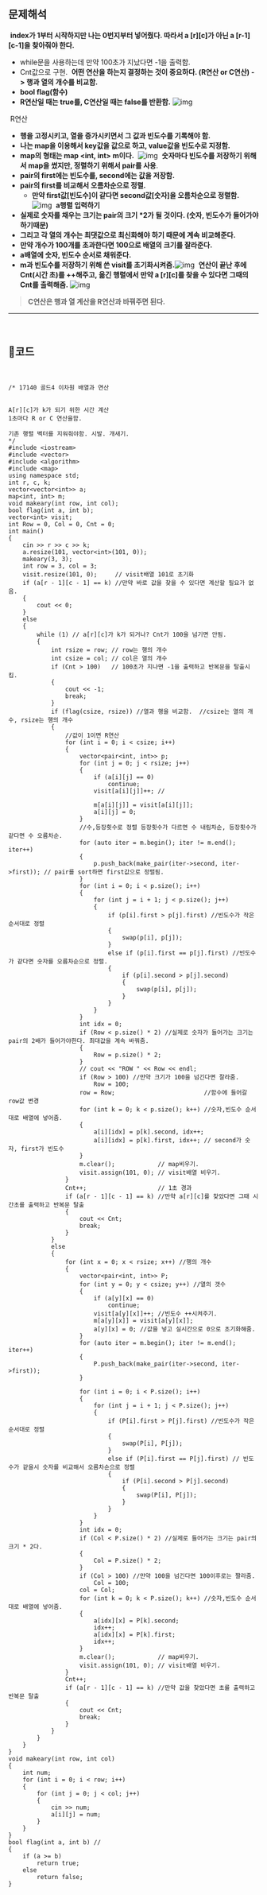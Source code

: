 ﻿​
## **문제해석** 
​
**index가 1부터 시작하지만 나는 0번지부터 넣어줬다. 따라서 a \[r\]\[c\]가 아닌 a \[r-1\]\[c-1\]을 찾아줘야 한다.**
​
-   while문을 사용하는데 만약 100초가 지났다면 -1을 출력함.
-   Cnt값으로 구현.
​
**어떤 연산을 하는지 결정하는 것이 중요하다. (R연산 or C연산) -> 행과 열의 개수를 비교함.**
​
-   **bool flag(함수)**
-   **R연산일 때는 true를, C연산일 때는 false를 반환함.**
​
![img](https://user-images.githubusercontent.com/99114456/179795347-442c7776-cf8e-478b-b9af-460be5b84f44.png)

​
R연산
​
-   **행을 고정시키고, 열을 증가시키면서 그 값과 빈도수를 기록해야 함.**
-   **나는 map을 이용해서 key값을 값으로 하고, value값을 빈도수로 지정함.**
-   **map의 형태는 map <int, int> m이다.**
​
![img](https://user-images.githubusercontent.com/99114456/179795460-e74da694-6e9a-4525-8ebb-5a88a348d6e0.png)
​
**숫자마다 빈도수를 저장하기 위해서 map을 썼지만, 정렬하기 위해서 pair를 사용**.
​
-   **pair의 first에는 빈도수를, second에는 값을 저장함.**
-   **pair의 first를 비교해서 오름차순으로 정렬.**
    -   **만약 first값\[빈도수\]이 같다면 second값\[숫자\]을 오름차순으로 정렬함.**
​
![img](https://user-images.githubusercontent.com/99114456/179795515-0e8a7486-c081-42a2-9a72-7d671bd3be5d.png)
​
**a행렬 입력하기**
​
-   **실제로 숫자를 채우는 크기는 pair의 크기 \*2가 될 것이다. (숫자, 빈도수가  들어가야하기때문)**
-   **그리고 각 열의 개수는 최댓값으로 최신화해야 하기 때문에 계속 비교해준다.**
-   **만약 개수가 100개를 초과한다면 100으로 배열의 크기를 잘라준다.**
-   **a배열에 숫자, 빈도수 순서로 채워준다.**
-   **m과 빈도수를 저장하기 위해 쓴 visit를 초기화시켜줌.**
​
![img](https://user-images.githubusercontent.com/99114456/179795543-b1535f19-95be-4d14-9369-7f40a6f0bbfb.png)
​
**연산이 끝난 후에 Cnt(시간 초)를 ++해주고, 옮긴 행렬에서 만약 a \[r\]\[c\]를 찾을 수 있다면 그때의 Cnt를 출력해줌.**
​
![img](https://user-images.githubusercontent.com/99114456/179795579-67747705-64e1-4bf8-a272-082a9b50b095.png)
​
> **C연산은 행과 열 계산을 R연산과 바꿔주면 된다.**
​
---
​
## **👀코드**
​
```
/* 17140 골드4 이차원 배열과 연산
​
​
A[r][c]가 k가 되기 위한 시간 계산
1초마다 R or C 연산을함.
​
기존 행렬 벡터를 지워줘야함. 시발. 개새기.
*/
#include <iostream>
#include <vector>
#include <algorithm>
#include <map>
using namespace std;
int r, c, k;
vector<vector<int>> a;
map<int, int> m;
void makeary(int row, int col);
bool flag(int a, int b);
vector<int> visit;
int Row = 0, Col = 0, Cnt = 0;
int main()
{
    cin >> r >> c >> k;
    a.resize(101, vector<int>(101, 0));
    makeary(3, 3);
    int row = 3, col = 3;
    visit.resize(101, 0);     // visit배열 101로 초기화
    if (a[r - 1][c - 1] == k) //만약 바로 값을 찾을 수 있다면 계산할 필요가 없음.
    {
        cout << 0;
    }
    else
    {
        while (1) // a[r][c]가 k가 되거나? Cnt가 100을 넘기면 안됨.
        {
            int rsize = row; // row는 행의 개수
            int csize = col; // col은 열의 개수
            if (Cnt > 100)   // 100초가 지나면 -1을 출력하고 반복문을 탈출시킴.
            {
                cout << -1;
                break;
            }
            if (flag(csize, rsize)) //열과 행을 비교함.  //csize는 열의 개수, rsize는 행의 개수
            {
                //값이 1이면 R연산
                for (int i = 0; i < csize; i++)
                {
                    vector<pair<int, int>> p;
                    for (int j = 0; j < rsize; j++)
                    {
                        if (a[i][j] == 0)
                            continue;
                        visit[a[i][j]]++; //
​
                        m[a[i][j]] = visit[a[i][j]];
                        a[i][j] = 0;
                    }
                    //수,등장횟수로 정렬 등장횟수가 다르면 수 내림차순, 등장횟수가 같다면 수 오름차순.
                    for (auto iter = m.begin(); iter != m.end(); iter++)
                    {
                        p.push_back(make_pair(iter->second, iter->first)); // pair를 sort하면 first값으로 정렬됨.
                    }
                    for (int i = 0; i < p.size(); i++)
                    {
                        for (int j = i + 1; j < p.size(); j++)
                        {
                            if (p[i].first > p[j].first) //빈도수가 작은 순서대로 정렬
                            {
                                swap(p[i], p[j]);
                            }
                            else if (p[i].first == p[j].first) //빈도수가 같다면 숫자를 오름차순으로 정렬.
                            {
                                if (p[i].second > p[j].second)
                                {
                                    swap(p[i], p[j]);
                                }
                            }
                        }
                    }
                    int idx = 0;
                    if (Row < p.size() * 2) //실제로 숫자가 들어가는 크기는 pair의 2배가 들어가야한다. 최대값을 계속 바꿔줌.
                    {
                        Row = p.size() * 2;
                    }
                    // cout << "ROW " << Row << endl;
                    if (Row > 100) //만약 크기가 100을 넘긴다면 잘라줌.
                        Row = 100;
                    row = Row;                         //함수에 들어갈 row값 변경
                    for (int k = 0; k < p.size(); k++) //숫자,빈도수 순서대로 배열에 넣어줌.
                    {
                        a[i][idx] = p[k].second, idx++;
                        a[i][idx] = p[k].first, idx++; // second가 숫자, first가 빈도수
                    }
                    m.clear();            // map비우기.
                    visit.assign(101, 0); // visit배열 비우기.
                }
                Cnt++;                    // 1초 경과
                if (a[r - 1][c - 1] == k) //만약 a[r][c]를 찾았다면 그때 시간초를 출력하고 반복문 탈출
                {
                    cout << Cnt;
                    break;
                }
            }
            else
            {
                for (int x = 0; x < rsize; x++) //행의 개수
                {
                    vector<pair<int, int>> P;
                    for (int y = 0; y < csize; y++) //열의 갯수
                    {
                        if (a[y][x] == 0)
                            continue;
                        visit[a[y][x]]++; //빈도수 ++시켜주기.
                        m[a[y][x]] = visit[a[y][x]];
                        a[y][x] = 0; //값을 넣고 실시간으로 0으로 초기화해줌.
                    }
                    for (auto iter = m.begin(); iter != m.end(); iter++)
                    {
                        P.push_back(make_pair(iter->second, iter->first));
                    }
​
                    for (int i = 0; i < P.size(); i++)
                    {
                        for (int j = i + 1; j < P.size(); j++)
                        {
                            if (P[i].first > P[j].first) //빈도수가 작은 순서대로 정렬
                            {
                                swap(P[i], P[j]);
                            }
                            else if (P[i].first == P[j].first) // 빈도수가 같을시 숫자를 비교해서 오름차순으로 정렬
                            {
                                if (P[i].second > P[j].second)
                                {
                                    swap(P[i], P[j]);
                                }
                            }
                        }
                    }
                    int idx = 0;
                    if (Col < P.size() * 2) //실제로 들어가는 크기는 pair의 크기 * 2다.
                    {
                        Col = P.size() * 2;
                    }
                    if (Col > 100) //만약 100을 넘긴다면 100이후로는 짤라줌.
                        Col = 100;
                    col = Col;
                    for (int k = 0; k < P.size(); k++) //숫자,빈도수 순서대로 배열에 넣어줌.
                    {
                        a[idx][x] = P[k].second;
                        idx++;
                        a[idx][x] = P[k].first;
                        idx++;
                    }
                    m.clear();            // map비우기.
                    visit.assign(101, 0); // visit배열 비우기.
                }
                Cnt++;
                if (a[r - 1][c - 1] == k) //만약 값을 찾았다면 초를 출력하고 반복문 탈출
                {
                    cout << Cnt;
                    break;
                }
            }
        }
    }
}
void makeary(int row, int col)
{
    int num;
    for (int i = 0; i < row; i++)
    {
        for (int j = 0; j < col; j++)
        {
            cin >> num;
            a[i][j] = num;
        }
    }
}
bool flag(int a, int b) //
{
    if (a >= b)
        return true;
    else
        return false;
}
```
​
---
​
## **✔느낀 점**
​
-   **초기에는 배열의 값을 101로 지정해둔 것이 아닌 3x3으로 고정해놓고 증가한 행과 열의 개수로 배열의 크기를 조정했었다.**
    -   **하지만 백준의 더러운 테스트 케이스에서 runtime에러가 났다.**
    -   **초기 입력값을 a \[3\]\[3\]를 찾도록 준 것이다. 당연히 나는 배열을 3x3으로 초기화했고 그러한 index에 가지 못했다.**
    -   **따라서 배열의 크기를 101로 고정해줬다. 최댓값이 100이기 때문이다.**
    -   **확실히 배열의 크기를 101로 고정시키니 신경 써줘야 할게 없어지긴 했다.**
-   **하지만 행과 열의 개수를 계산해서 R연산과 C연산의 여부를 결정시켜 주기 위해서는 입력된 행의 개수와 열의 개수를 계속 지속적으로 최신화해서 비교시켜줘야 했다.**
    -   **그 구현은 기존에서 했던 것에서 조금만 바꿔줬다.**
-   **조금 헷갈렸던 것은 행열의 개념이 아직 덜 잡혀있어서 그런지 계속 for문 상에서는 i, j값을 계속 반대로 써서 오류가 났었다.**
    -   **행의 개수는 row이고, 열의 개수는 col인데 이게 계속 헷갈리네..**
-   **그리고 map과 pair를 썼는데 둘 중 하나만 써서 풀 수 있었을 거 같은데 일단 두 개 모두 사용했다.**
-   **굉장히 오랜 시간이 걸렸다. 이상한 데서 막혀서,,** 
    -   **예를 들어 배열을 고정시키지 않아서 생긴 작은 오류들**
    -   **행과 열의 최댓값을 갱신할 때 변수를 하나 사용해서 최신화를 잘못한 점**
-   **너무 오래 걸린 문제였다.**
​